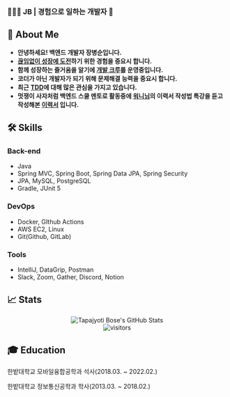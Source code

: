 ### 👨🏻‍💻 JB | 경험으로 일하는 개발자 👋

## 💬 About Me

- **안녕하세요! 백엔드 개발자 장병순입니다.**
- **[끊임없이 성장에 도전](https://www.notion.so/09fd964f81c24b6785d9c26ef70bcd5e)하기 위한 경험을 중요시 합니다.**
- **함께 성장하는 즐거움을 알기에 [개발 크루](https://dev-playground.oopy.io/)를 운영중입니다.**
- **코더가 아닌 개발자가 되기 위해 문제해결 능력을 중요시 합니다.**
- **최근** **[TDD](https://github.com/develop-playground/Unit-Test-Study)에 대해 많은 관심을 가지고 있습니다.**
- **멋쟁이 사자처럼 백엔드 스쿨 멘토로 활동중에 [워니님](https://wonny.space/)의 이력서 작성법 특강을 듣고 작성해본 [이력서](https://byeongsoon.notion.site/JB-970de68ea9dd49cc9810eb33f77d873b) 입니다.**


## 🛠️ Skills

### Back-end

- Java
- Spring MVC, Spring Boot, Spring Data JPA, Spring Security
- JPA, MySQL, PostgreSQL
- Gradle, JUnit 5

### DevOps

- Docker, GIthub Actions
- AWS EC2, Linux
- Git(Github, GitLab)

### Tools

- IntelliJ, DataGrip, Postman
- Slack, Zoom, Gather, Discord, Notion

## 📈 Stats

<div align="center">
<img src="https://github-readme-stats.vercel.app/api?username=Byeongsoon&show_icons=true&hide_border=true" alt="Tapajyoti Bose's GitHub Stats">
</div>

<div align="center">
<img src="https://visitor-badge.laobi.icu/badge?page_id=ruppysuppy.ruppysuppy" alt="visitors">
</div>

## 🎓 Education

한밭대학교 모바일융합공학과 석사(2018.03. ~ 2022.02.)

한밭대학교 정보통신공학과 학사(2013.03. ~ 2018.02.)

